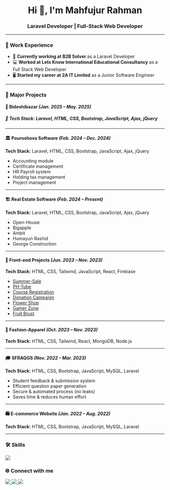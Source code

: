 <h1 align="center">Hi 👋, I'm Mahfujur Rahman</h1>
<h3 align="center">Laravel Developer | Full-Stack Web Developer</h3>

---

### 💼 Work Experience  
- 🔭 **Currently working at B2B Solver** as a Laravel Developer  
- 💻 **Worked at Lets Know International Educational Consultancy** as a Full Stack Web Developer  
- 🖥️ **Started my career at 2A IT Limited** as a Junior Software Engineer  

---

### 🚀 Major Projects  

#### 🛒 Bideshibazar *(Jan. 2025 – May. 2025)*  
##### 🔧 Tech Stack: Laravel, HTML, CSS, Bootstrap, JavaScript, Ajax, jQuery  

---

#### 🏛️ Pouroshova Software *(Feb. 2024 – Dec. 2024)*  
**Tech Stack:** Laravel, HTML, CSS, Bootstrap, JavaScript, Ajax, jQuery  
- Accounting module  
- Certificate management  
- HR Payroll system  
- Holding tax management  
- Project management  

---

#### 🏗️ Real Estate Software *(Feb. 2024 – Present)*  
**Tech Stack:** Laravel, HTML, CSS, Bootstrap, JavaScript, Ajax, jQuery  
- Open-House  
- Bigapple  
- Ambit  
- Humayun Rashid  
- George Construction  

---

#### 🎨 Front-end Projects *(Jun. 2023 – Nov. 2023)*  
**Tech Stack:** HTML, CSS, Tailwind, JavaScript, React, Firebase  
- [Summer-Sale](https://64e295b144ad10262654a81c–loquacious-daifuku-4286ab.netlify.app/)  
- [PH-Tube](https://mahfujur-phtube.netlify.app/)  
- [Course Registration](https://65050842851b274ec92193a0–courseregistration6793.netlify.app/)  
- [Donation Campaign](https://donation-campain-mahfujur.netlify.app/)  
- [Flower Shop](https://mahfujur-rahman6793.github.io/flower-shop/)  
- [Gamer Zone](https://mahfujur-rahman6793.github.io/gamer-zone/)  
- [Fruit Brust](https://mahfujur-rahman6793.github.io/fruit-brust/)  

---

#### 👕 Fashion-Apparel *(Oct. 2023 – Nov. 2023)*  
**Tech Stack:** HTML, CSS, Tailwind, React, MongoDB, Node.js  

---

#### 🎓 SFRAQGS *(Nov. 2022 – Mar. 2023)*  
**Tech Stack:** HTML, CSS, Bootstrap, JavaScript, MySQL, Laravel  
- Student feedback & submission system  
- Efficient question paper generation  
- Secure & automated process (no leaks)  
- Saves time & reduces human effort  

---

#### 🛍️ E-commerce Website *(Jan. 2022 – Aug. 2022)*  
**Tech Stack:** HTML, CSS, Bootstrap, JavaScript, MySQL, Laravel   

---

### 🛠️ Skills  
<p align="left">
  <img src="https://skillicons.dev/icons?i=php,laravel,mysql,html,css,js,bootstrap,tailwind,jquery,git,github,react,nodejs,mongodb,firebase,vscode,linux" />
</p>



### 🌐 Connect with me  
<p align="left">
  <a href="https://www.linkedin.com/in/mahfujur-rahman-362572223/" target="blank">
    <img src="https://skillicons.dev/icons?i=linkedin" />
  </a>
  <a href="mailto:mahfujurrahman6793@gmail.com">
    <img src="https://skillicons.dev/icons?i=gmail" />
  </a>
  <a href="https://www.facebook.com/Mahfujosru/" target="blank">
    <img src="https://skillicons.dev/icons?i=facebook" />
  </a>
</p>
